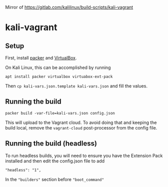 Mirror of https://gitlab.com/kalilinux/build-scripts/kali-vagrant

# kali-vagrant

## Setup
First, install [packer](https://www.packer.io/) and [VirtualBox](https://www.virtualbox.org/).

On Kali Linux, this can be accomplished by running
```
apt install packer virtualbox virtuabox-ext-pack
```

Then `cp kali-vars.json.template kali-vars.json` and fill the values.

## Running the build

```
packer build -var-file=kali-vars.json config.json
```

This will upload to the Vagrant cloud.
To avoid doing that and keeping the build local, remove the `vagrant-cloud` post-processor from the config file.

## Running the build (headless)
To run headless builds, you will need to ensure you have the Extension Pack installed and then edit the config.json file to add
```
"headless": "1",
```
In the `"builders"` section before `"boot_command"`
